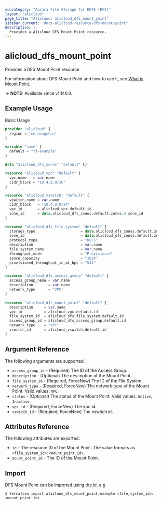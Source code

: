 ```yaml
---
subcategory: "Apsara File Storage for HDFS (DFS)"
layout: "alicloud"
page_title: "Alicloud: alicloud_dfs_mount_point"
sidebar_current: "docs-alicloud-resource-dfs-mount-point"
description: |-
  Provides a Alicloud DFS Mount Point resource.
---
```


# alicloud_dfs_mount_point

Provides a DFS Mount Point resource.

For information about DFS Mount Point and how to use it, see [What is Mount Point](https://www.alibabacloud.com/help/doc-detail/207144.htm).

-> **NOTE:** Available since v1.140.0.

## Example Usage

Basic Usage

```terraform
provider "alicloud" {
  region = "cn-hangzhou"
}

variable "name" {
  default = "tf-example"
}

data "alicloud_dfs_zones" "default" {}

resource "alicloud_vpc" "default" {
  vpc_name   = var.name
  cidr_block = "10.4.0.0/16"
}

resource "alicloud_vswitch" "default" {
  vswitch_name = var.name
  cidr_block   = "10.4.0.0/24"
  vpc_id       = alicloud_vpc.default.id
  zone_id      = data.alicloud_dfs_zones.default.zones.0.zone_id
}

resource "alicloud_dfs_file_system" "default" {
  storage_type                     = data.alicloud_dfs_zones.default.zones.0.options.0.storage_type
  zone_id                          = data.alicloud_dfs_zones.default.zones.0.zone_id
  protocol_type                    = "HDFS"
  description                      = var.name
  file_system_name                 = var.name
  throughput_mode                  = "Provisioned"
  space_capacity                   = "1024"
  provisioned_throughput_in_mi_bps = "512"
}

resource "alicloud_dfs_access_group" "default" {
  access_group_name = var.name
  description       = var.name
  network_type      = "VPC"
}

resource "alicloud_dfs_mount_point" "default" {
  description     = var.name
  vpc_id          = alicloud_vpc.default.id
  file_system_id  = alicloud_dfs_file_system.default.id
  access_group_id = alicloud_dfs_access_group.default.id
  network_type    = "VPC"
  vswitch_id      = alicloud_vswitch.default.id
}
```

## Argument Reference

The following arguments are supported:

* `access_group_id` - (Required) The ID of the Access Group.
* `description` - (Optional) The description of the Mount Point.
* `file_system_id` - (Required, ForceNew) The ID of the File System.
* `network_type` - (Required, ForceNew) The network type of the Mount Point. Valid values: `VPC`.
* `status` - (Optional) The status of the Mount Point. Valid values: `Active`, `Inactive`.
* `vpc_id` - (Required, ForceNew) The vpc id.
* `vswitch_id` - (Required, ForceNew) The vswitch id.

## Attributes Reference

The following attributes are exported:

* `id` - The resource ID of the Mount Point. The value formats as `<file_system_id>:<mount_point_id>`.
* `mount_point_id` - The ID of the Mount Point.

## Import

DFS Mount Point can be imported using the id, e.g.

```shell
$ terraform import alicloud_dfs_mount_point.example <file_system_id>:<mount_point_id>
```

